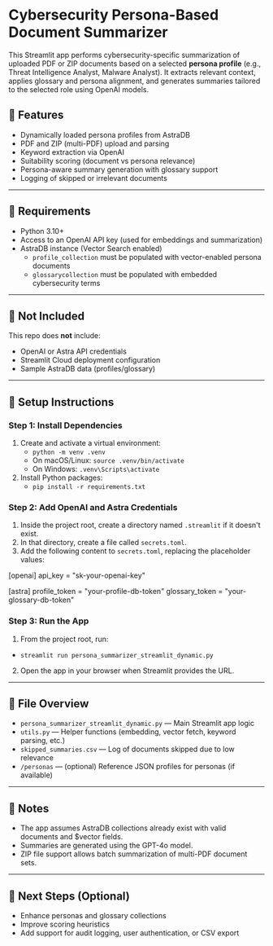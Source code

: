 # Cybersecurity Persona-Based Document Summarizer

This Streamlit app performs cybersecurity-specific summarization of uploaded PDF or ZIP documents based on a selected **persona profile** (e.g., Threat Intelligence Analyst, Malware Analyst). It extracts relevant context, applies glossary and persona alignment, and generates summaries tailored to the selected role using OpenAI models.

## 🧱 Features

- Dynamically loaded persona profiles from AstraDB
- PDF and ZIP (multi-PDF) upload and parsing
- Keyword extraction via OpenAI
- Suitability scoring (document vs persona relevance)
- Persona-aware summary generation with glossary support
- Logging of skipped or irrelevant documents

---

## 🧰 Requirements

- Python 3.10+
- Access to an OpenAI API key (used for embeddings and summarization)
- AstraDB instance (Vector Search enabled)
  - `profile_collection` must be populated with vector-enabled persona documents
  - `glossarycollection` must be populated with embedded cybersecurity terms

---

## 🔐 Not Included

This repo does **not** include:

- OpenAI or Astra API credentials
- Streamlit Cloud deployment configuration
- Sample AstraDB data (profiles/glossary)

---

## 🔧 Setup Instructions

### Step 1: Install Dependencies

1. Create and activate a virtual environment:
   - `python -m venv .venv`
   - On macOS/Linux: `source .venv/bin/activate`
   - On Windows: `.venv\Scripts\activate`
2. Install Python packages:
   - `pip install -r requirements.txt`

### Step 2: Add OpenAI and Astra Credentials

1. Inside the project root, create a directory named `.streamlit` if it doesn't exist.
2. In that directory, create a file called `secrets.toml`.
3. Add the following content to `secrets.toml`, replacing the placeholder values:

[openai] 
api_key = "sk-your-openai-key"

[astra] 
profile_token = "your-profile-db-token" 
glossary_token = "your-glossary-db-token"


### Step 3: Run the App

1. From the project root, run:
- `streamlit run persona_summarizer_streamlit_dynamic.py`
2. Open the app in your browser when Streamlit provides the URL.

---

## 📁 File Overview

- `persona_summarizer_streamlit_dynamic.py` — Main Streamlit app logic
- `utils.py` — Helper functions (embedding, vector fetch, keyword parsing, etc.)
- `skipped_summaries.csv` — Log of documents skipped due to low relevance
- `/personas` — (optional) Reference JSON profiles for personas (if available)

---

## 📌 Notes

- The app assumes AstraDB collections already exist with valid documents and $vector fields.
- Summaries are generated using the GPT-4o model.
- ZIP file support allows batch summarization of multi-PDF document sets.

---

## 🧭 Next Steps (Optional)

- Enhance personas and glossary collections
- Improve scoring heuristics
- Add support for audit logging, user authentication, or CSV export

